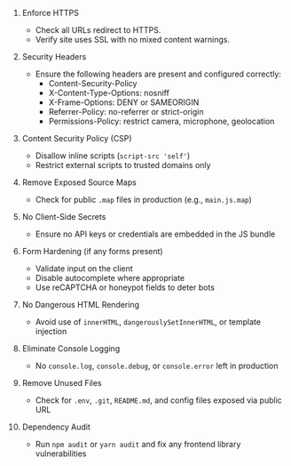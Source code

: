 1. Enforce HTTPS
   - Check all URLs redirect to HTTPS.
   - Verify site uses SSL with no mixed content warnings.

2. Security Headers
   - Ensure the following headers are present and configured correctly:
     - Content-Security-Policy
     - X-Content-Type-Options: nosniff
     - X-Frame-Options: DENY or SAMEORIGIN
     - Referrer-Policy: no-referrer or strict-origin
     - Permissions-Policy: restrict camera, microphone, geolocation

3. Content Security Policy (CSP)
   - Disallow inline scripts (`script-src 'self'`)
   - Restrict external scripts to trusted domains only

4. Remove Exposed Source Maps
   - Check for public `.map` files in production (e.g., `main.js.map`)

5. No Client-Side Secrets
   - Ensure no API keys or credentials are embedded in the JS bundle

6. Form Hardening (if any forms present)
   - Validate input on the client
   - Disable autocomplete where appropriate
   - Use reCAPTCHA or honeypot fields to deter bots

7. No Dangerous HTML Rendering
   - Avoid use of `innerHTML`, `dangerouslySetInnerHTML`, or template injection

8. Eliminate Console Logging
   - No `console.log`, `console.debug`, or `console.error` left in production

9. Remove Unused Files
   - Check for `.env`, `.git`, `README.md`, and config files exposed via public URL

10. Dependency Audit
    - Run `npm audit` or `yarn audit` and fix any frontend library vulnerabilities
